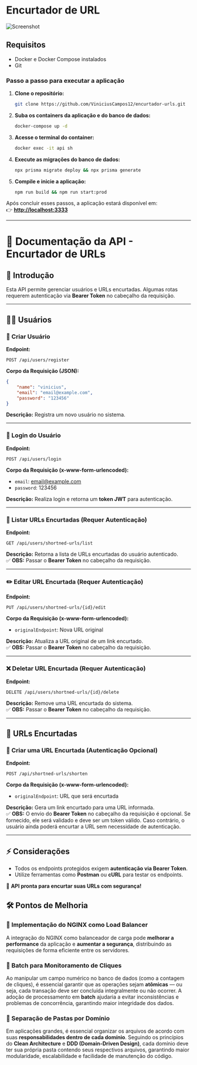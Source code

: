 # Encurtador de URL

![Screenshot](https://github.com/user-attachments/assets/b53dd8f2-9698-4fa6-b126-703c4ecae5cb)

## Requisitos  

- Docker e Docker Compose instalados  
- Git  

### Passo a passo para executar a aplicação  

1. **Clone o repositório:**  

   ```sh
   git clone https://github.com/ViniciusCampos12/encurtador-urls.git
   ```

2. **Suba os containers da aplicação e do banco de dados:**  

   ```sh
   docker-compose up -d
   ```

3. **Acesse o terminal do container:**  

   ```sh
   docker exec -it api sh
   ```

4. **Execute as migrações do banco de dados:**  

   ```sh
   npx prisma migrate deploy && npx prisma generate
   ```

5. **Compile e inicie a aplicação:**  

   ```sh
   npm run build && npm run start:prod
   ```

Após concluir esses passos, a aplicação estará disponível em:  
👉 **[http://localhost:3333](http://localhost:3333)**  

---

# 📌 Documentação da API - Encurtador de URLs  

## 🔹 Introdução  
Esta API permite gerenciar usuários e URLs encurtadas. Algumas rotas requerem autenticação via **Bearer Token** no cabeçalho da requisição.  

---

## 🧑‍💻 **Usuários**  

### 📌 Criar Usuário  
**Endpoint:**  
```http
POST /api/users/register
```  
**Corpo da Requisição (JSON):**  
```json
{
    "name": "vinicius",
    "email": "email@example.com",
    "password": "123456"
}
```
**Descrição:** Registra um novo usuário no sistema.  

---

### 🔑 Login do Usuário  
**Endpoint:**  
```http
POST /api/users/login
```  
**Corpo da Requisição (x-www-form-urlencoded):**  
- `email`: email@example.com  
- `password`: 123456  

**Descrição:** Realiza login e retorna um **token JWT** para autenticação.  

---

### 📄 Listar URLs Encurtadas (Requer Autenticação)  
**Endpoint:**  
```http
GET /api/users/shortned-urls/list
```  
**Descrição:** Retorna a lista de URLs encurtadas do usuário autenticado.  
✅ **OBS:** Passar o **Bearer Token** no cabeçalho da requisição.  

---

### ✏️ Editar URL Encurtada (Requer Autenticação)  
**Endpoint:**  
```http
PUT /api/users/shortned-urls/{id}/edit
```  
**Corpo da Requisição (x-www-form-urlencoded):**  
- `originalEndpoint`: Nova URL original  

**Descrição:** Atualiza a URL original de um link encurtado.  
✅ **OBS:** Passar o **Bearer Token** no cabeçalho da requisição.  

---

### ❌ Deletar URL Encurtada (Requer Autenticação)  
**Endpoint:**  
```http
DELETE /api/users/shortned-urls/{id}/delete
```  
**Descrição:** Remove uma URL encurtada do sistema.  
✅ **OBS:** Passar o **Bearer Token** no cabeçalho da requisição.  

---

## 🔗 **URLs Encurtadas**  

### 🔽 Criar uma URL Encurtada (Autenticação Opcional)  
**Endpoint:**  
```http
POST /api/shortned-urls/shorten
```  
**Corpo da Requisição (x-www-form-urlencoded):**  
- `originalEndpoint`: URL que será encurtada  

**Descrição:** Gera um link encurtado para uma URL informada.  
✅ **OBS:** O envio do **Bearer Token** no cabeçalho da requisição é opcional. Se fornecido, ele será validado e deve ser um token válido. Caso contrário, o usuário ainda poderá encurtar a URL sem necessidade de autenticação.

---

## ⚡ Considerações  
- Todos os endpoints protegidos exigem **autenticação via Bearer Token**.    
- Utilize ferramentas como **Postman** ou **cURL** para testar os endpoints.  

🚀 **API pronta para encurtar suas URLs com segurança!**


## 🛠️ Pontos de Melhoria  

### 🔹 Implementação do NGINX como Load Balancer  
A integração do NGINX como balanceador de carga pode **melhorar a performance** da aplicação e **aumentar a segurança**, distribuindo as requisições de forma eficiente entre os servidores.  

### 🔹 Batch para Monitoramento de Cliques  
Ao manipular um campo numérico no banco de dados (como a contagem de cliques), é essencial garantir que as operações sejam **atômicas** — ou seja, cada transação deve ser concluída integralmente ou não ocorrer. A adoção de processamento em **batch** ajudaria a evitar inconsistências e problemas de concorrência, garantindo maior integridade dos dados.

### 🔹 Separação de Pastas por Domínio  
Em aplicações grandes, é essencial organizar os arquivos de acordo com suas **responsabilidades dentro de cada domínio**. Seguindo os princípios do **Clean Architecture** e **DDD (Domain-Driven Design)**, cada domínio deve ter sua própria pasta contendo seus respectivos arquivos, garantindo maior modularidade, escalabilidade e facilidade de manutenção do código.

